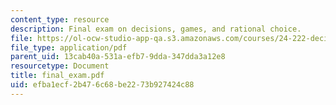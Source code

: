 ```yaml
---
content_type: resource
description: Final exam on decisions, games, and rational choice.
file: https://ol-ocw-studio-app-qa.s3.amazonaws.com/courses/24-222-decisions-games-and-rational-choice-spring-2008/efba1ecf2b476c68be2273b927424c88_final_exam.pdf
file_type: application/pdf
parent_uid: 13cab40a-531a-efb7-9dda-347dda3a12e8
resourcetype: Document
title: final_exam.pdf
uid: efba1ecf-2b47-6c68-be22-73b927424c88
---
```


